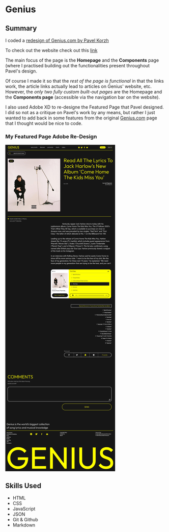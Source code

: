 # Genius

## Summary

I coded a <a href="https://www.behance.net/gallery/140483359/GENIUS-website-redesign?tracking_source=search_projects%7Cwebsite"> redesign of Genius.com by Pavel Korzh</a> 

To check out the website check out this <a href="https://richardogujawa.github.io/genius/">link</a>

The main focus of the page is the <strong>Homepage</strong> and the <strong>Components</strong> page (where I practised building out the functionalities present throughout Pavel's design.  

Of course I made it so that the <em>rest of the page is functional</em> in that the links work, the article links actually lead to articles on Genius' website, etc. However, the <em>only two fully custom built-out pages</em> are the Homepage and the <strong>Components page</strong> (accessible via the navigation bar on the website). 

I also used Adobe XD to re-designe the Featured Page that Pavel designed. I did so not as a critique on Pavel's work by any means, but rather I just wanted to add back in some features from the original <a href="https://genius.com/">Genius.com</a> page that I thought would be nice to code.


### My Featured Page Adobe Re-Design
<img src="https://raw.githubusercontent.com/RichardOgujawa/genius/master/images/featured-page-template.jpg" alt="Adobe XD Redesign of Featured Page">


## Skills Used
- HTML 
- CSS
- JavaScript 
- JSON
- Git & Github
- Markdown


